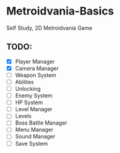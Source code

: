 # Metroidvania-Basics
Self Study, 2D Metroidvania Game

## TODO:

- [X] Player Manager
- [X] Camera Manager
- [ ] Weapon System
- [ ] Abilites
- [ ] Unlocking
- [ ] Enemy System
- [ ] HP System
- [ ] Level Manager
- [ ] Levels 
- [ ] Boss Battle Manager
- [ ] Menu Manager
- [ ] Sound Manager
- [ ] Save System
